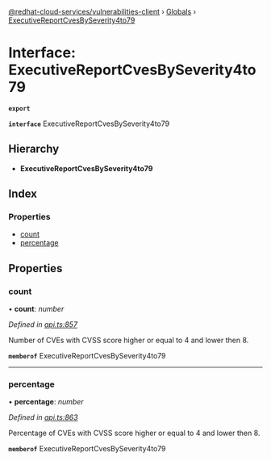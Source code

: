 [@redhat-cloud-services/vulnerabilities-client](../README.md) › [Globals](../globals.md) › [ExecutiveReportCvesBySeverity4to79](executivereportcvesbyseverity4to79.md)

# Interface: ExecutiveReportCvesBySeverity4to79

**`export`** 

**`interface`** ExecutiveReportCvesBySeverity4to79

## Hierarchy

* **ExecutiveReportCvesBySeverity4to79**

## Index

### Properties

* [count](executivereportcvesbyseverity4to79.md#count)
* [percentage](executivereportcvesbyseverity4to79.md#percentage)

## Properties

###  count

• **count**: *number*

*Defined in [api.ts:857](https://github.com/RedHatInsights/javascript-clients/blob/master/packages/vulnerabilities/api.ts#L857)*

Number of CVEs with CVSS score higher or equal to 4 and lower then 8.

**`memberof`** ExecutiveReportCvesBySeverity4to79

___

###  percentage

• **percentage**: *number*

*Defined in [api.ts:863](https://github.com/RedHatInsights/javascript-clients/blob/master/packages/vulnerabilities/api.ts#L863)*

Percentage of CVEs with CVSS score higher or equal to 4 and lower then 8.

**`memberof`** ExecutiveReportCvesBySeverity4to79
